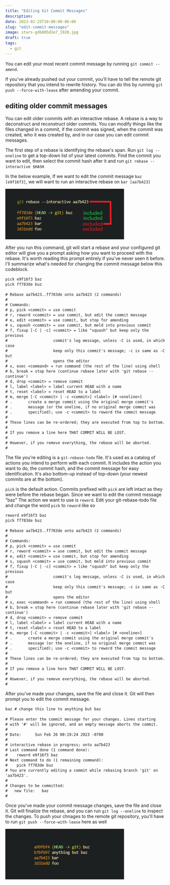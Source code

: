 ```yaml
---
title: "Editing Git Commit Messages"
description:
date: 2023-02-25T10:00:00-06:00
slug: "edit-commit-messages"
image: stars-gdb805d2e7_1920.jpg
draft: true
tags:
  - git
---
```


You can edit your most recent commit message by running `git commit --amend`.

If you've already pushed out your commit, you'll have to tell the remote git repository that you intend to rewrite history. You can do this by running `git push --force-with-lease` after amending your commit.

## editing older commit messages

You can edit older commits with an interactive rebase. A rebase is a way to deconstruct and reconstruct older commits. You can modify things like the files changed in a commit, if the commit was signed, when the commit was created, who it was created by, and in our case you can edit commit messages.

The first step of a rebase is identifying the rebase's span. Run `git log --oneline` to get a top-down list of your latest commits. Find the commit you want to edit, then select the commit hash after it and run `git rebase --interactive $HASH`

In the below example, If we want to edit the commit message `baz [e9f16f3]`, we will want to run an interactive rebase on `bar [aa7b423]`

![an example of how to select commits for an interactive rebase](rebase.png)

After you run this command, git will start a rebase and your configured git editor will give you a prompt asking how you want to proceed with the rebase. It's worth reading this prompt entirely if you've never seen it before. I'll summarize what's needed for changing the commit message below this codeblock.

```fish
pick e9f16f3 baz
pick ff783de buz

# Rebase aa7b423..ff783de onto aa7b423 (2 commands)
#
# Commands:
# p, pick <commit> = use commit
# r, reword <commit> = use commit, but edit the commit message
# e, edit <commit> = use commit, but stop for amending
# s, squash <commit> = use commit, but meld into previous commit
# f, fixup [-C | -c] <commit> = like "squash" but keep only the previous
#                    commit's log message, unless -C is used, in which case
#                    keep only this commit's message; -c is same as -C but
#                    opens the editor
# x, exec <command> = run command (the rest of the line) using shell
# b, break = stop here (continue rebase later with 'git rebase --continue')
# d, drop <commit> = remove commit
# l, label <label> = label current HEAD with a name
# t, reset <label> = reset HEAD to a label
# m, merge [-C <commit> | -c <commit>] <label> [# <oneline>]
# .       create a merge commit using the original merge commit's
# .       message (or the oneline, if no original merge commit was
# .       specified); use -c <commit> to reword the commit message
#
# These lines can be re-ordered; they are executed from top to bottom.
#
# If you remove a line here THAT COMMIT WILL BE LOST.
#
# However, if you remove everything, the rebase will be aborted.
#
```

The file you're editing is a `git-rebase-todo` file. It's used as a catalog of actions you intend to perform with each commit. It includes the action you want to do, the commit hash, and the commit message for easy identification. It's also bottom-up instead of top-down (your newest commits are at the bottom).

`pick` is the default action. Commits prefixed with `pick` are left intact as they were before the rebase began. Since we want to edit the commit message "baz" The action we want to use is `reword`. Edit your git-rebase-todo file and change the word `pick` to `reword` like so

```fish
reword e9f16f3 baz
pick ff783de buz

# Rebase aa7b423..ff783de onto aa7b423 (2 commands)
#
# Commands:
# p, pick <commit> = use commit
# r, reword <commit> = use commit, but edit the commit message
# e, edit <commit> = use commit, but stop for amending
# s, squash <commit> = use commit, but meld into previous commit
# f, fixup [-C | -c] <commit> = like "squash" but keep only the previous
#                    commit's log message, unless -C is used, in which case
#                    keep only this commit's message; -c is same as -C but
#                    opens the editor
# x, exec <command> = run command (the rest of the line) using shell
# b, break = stop here (continue rebase later with 'git rebase --continue')
# d, drop <commit> = remove commit
# l, label <label> = label current HEAD with a name
# t, reset <label> = reset HEAD to a label
# m, merge [-C <commit> | -c <commit>] <label> [# <oneline>]
# .       create a merge commit using the original merge commit's
# .       message (or the oneline, if no original merge commit was
# .       specified); use -c <commit> to reword the commit message
#
# These lines can be re-ordered; they are executed from top to bottom.
#
# If you remove a line here THAT COMMIT WILL BE LOST.
#
# However, if you remove everything, the rebase will be aborted.
#
```

After you've made your changes, save the file and close it. Git will then prompt you to edit the commit message. 

```fish
baz # change this line to anything but baz

# Please enter the commit message for your changes. Lines starting
# with '#' will be ignored, and an empty message aborts the commit.
#
# Date:      Sun Feb 26 00:19:24 2023 -0700
#
# interactive rebase in progress; onto aa7b423
# Last command done (1 command done):
#    reword e9f16f3 baz
# Next command to do (1 remaining command):
#    pick ff783de buz
# You are currently editing a commit while rebasing branch 'git' on 'aa7b423'.
#
# Changes to be committed:
#	new file:   baz
#
```

Once you've made your commit message changes, save the file and close it. Git will finalize the rebase, and you can run `git log --oneline` to inspect the changes. To push your chnages to the remote git repository, you'll have to run `git push --force-with-lease` here as well

![the final message edited](edited.png)
